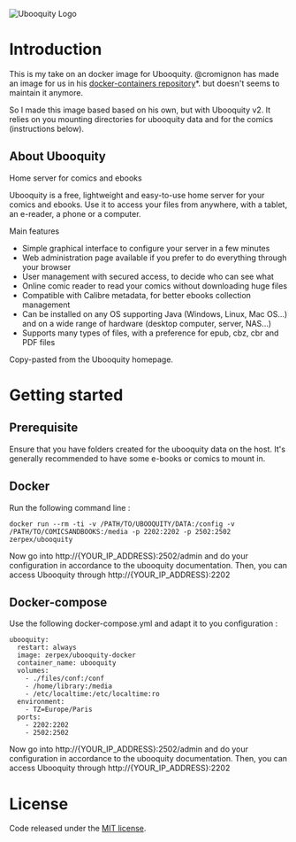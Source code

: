 ![Ubooquity Logo](http://i.imgur.com/InPPMtr.png)

# Introduction

This is my take on an docker image for Ubooquity. @cromignon has made an image for us in his [docker-containers repository](https://github.com/cromigon/ubooquity-docker)*.
but doesn't seems to maintain it anymore.

So I made this image based based on his own, but with Ubooquity v2.
It relies on you mounting directories for ubooquity data and for the comics (instructions below).


## About Ubooquity

Home server for comics and ebooks

Ubooquity is a free, lightweight and easy-to-use home server for your comics and ebooks. Use it to access your files from anywhere, with a tablet, an e-reader, a phone or a computer.

Main features
* Simple graphical interface to configure your server in a few minutes
* Web administration page available if you prefer to do everything through your browser
* User management with secured access, to decide who can see what
* Online comic reader to read your comics without downloading huge files
* Compatible with Calibre metadata, for better ebooks collection management
* Can be installed on any OS supporting Java (Windows, Linux, Mac OS...) and on a wide range of hardware (desktop computer, server, NAS...)
* Supports many types of files, with a preference for epub, cbz, cbr and PDF files

Copy-pasted from the Ubooquity homepage.

# Getting started

## Prerequisite

Ensure that you have folders created for the ubooquity data on the host.
It's generally recommended to have some e-books or comics to mount in.

## Docker

Run the following command line :

```
docker run --rm -ti -v /PATH/TO/UBOOQUITY/DATA:/config -v /PATH/TO/COMICSANDBOOKS:/media -p 2202:2202 -p 2502:2502 zerpex/ubooquity
```
Now go into http://{YOUR_IP_ADDRESS}:2502/admin and do your configuration in accordance to the ubooquity documentation.
Then, you can access Ubooquity through http://{YOUR_IP_ADDRESS}:2202

## Docker-compose

Use the following docker-compose.yml and adapt it to you configuration :

```
ubooquity:
  restart: always
  image: zerpex/ubooquity-docker
  container_name: ubooquity
  volumes:
    - ./files/conf:/conf
    - /home/library:/media
    - /etc/localtime:/etc/localtime:ro
  environment:
    - TZ=Europe/Paris
  ports:
    - 2202:2202
    - 2502:2502

```

Now go into http://{YOUR_IP_ADDRESS}:2502/admin and do your configuration in accordance to the ubooquity documentation.
Then, you can access Ubooquity through http://{YOUR_IP_ADDRESS}:2202


# License

Code released under the [MIT license](./LICENSE).
